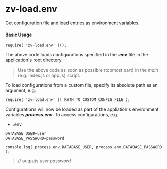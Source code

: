# zv-load.env
Get configuration file and load entries as environment variables.

#### Basic Usage
```
require( 'zv-load.env' )();
```
The above code loads configurations specified in the ***.env*** file in the application's root directory.
> Use the above code as soon as possible (topmost part) in the *main* (e.g. index.js or app.js) script.

To load configurations from a custom file, specify its absolute path as an argument, e.g.
```
require( 'zv-load.env' )( PATH_TO_CUSTOM_CONFIG_FILE );
```

Configurations will now be loaded as part of the appliation's environment variables ***process.env***. To access configurations, e.g. 

- .env
```
DATABASE_USER=user
DATABASE_PASSWORD=password
```

```
console.log( process.env.DATABASE_USER, process.env.DATABASE_PASSWORD );
```
 > // outputs *user password*
